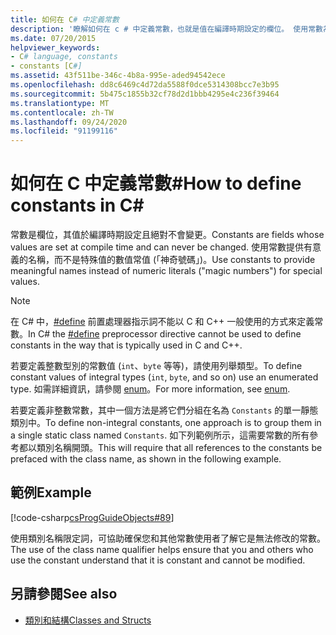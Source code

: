```yaml
---
title: 如何在 C# 中定義常數
description: '瞭解如何在 c # 中定義常數，也就是值在編譯時期設定的欄位。 使用常數為特殊值提供有意義的名稱。'
ms.date: 07/20/2015
helpviewer_keywords:
- C# language, constants
- constants [C#]
ms.assetid: 43f511be-346c-4b8a-995e-aded94542ece
ms.openlocfilehash: dd8c6469c4d72da5588f0dce5314308bcc7e3b95
ms.sourcegitcommit: 5b475c1855b32cf78d2d1bbb4295e4c236f39464
ms.translationtype: MT
ms.contentlocale: zh-TW
ms.lasthandoff: 09/24/2020
ms.locfileid: "91199116"
---
```

# <a name="how-to-define-constants-in-c"></a><span data-ttu-id="69642-104">如何在 C 中定義常數\#</span><span class="sxs-lookup"><span data-stu-id="69642-104">How to define constants in C\#</span></span>

<span data-ttu-id="69642-105">常數是欄位，其值於編譯時期設定且絕對不會變更。</span><span class="sxs-lookup"><span data-stu-id="69642-105">Constants are fields whose values are set at compile time and can never be changed.</span></span> <span data-ttu-id="69642-106">使用常數提供有意義的名稱，而不是特殊值的數值常值 (「神奇號碼」)。</span><span class="sxs-lookup"><span data-stu-id="69642-106">Use constants to provide meaningful names instead of numeric literals ("magic numbers") for special values.</span></span>  
  
> [!NOTE]
> <span data-ttu-id="69642-107">在 C# 中，[#define](../../language-reference/preprocessor-directives/preprocessor-define.md) 前置處理器指示詞不能以 C 和 C++ 一般使用的方式來定義常數。</span><span class="sxs-lookup"><span data-stu-id="69642-107">In C# the [#define](../../language-reference/preprocessor-directives/preprocessor-define.md) preprocessor directive cannot be used to define constants in the way that is typically used in C and C++.</span></span>  
  
 <span data-ttu-id="69642-108">若要定義整數型別的常數值 (`int`、`byte` 等等)，請使用列舉類型。</span><span class="sxs-lookup"><span data-stu-id="69642-108">To define constant values of integral types (`int`, `byte`, and so on) use an enumerated type.</span></span> <span data-ttu-id="69642-109">如需詳細資訊，請參閱 [enum](../../language-reference/builtin-types/enum.md)。</span><span class="sxs-lookup"><span data-stu-id="69642-109">For more information, see [enum](../../language-reference/builtin-types/enum.md).</span></span>  
  
 <span data-ttu-id="69642-110">若要定義非整數常數，其中一個方法是將它們分組在名為 `Constants` 的單一靜態類別中。</span><span class="sxs-lookup"><span data-stu-id="69642-110">To define non-integral constants, one approach is to group them in a single static class named `Constants`.</span></span> <span data-ttu-id="69642-111">如下列範例所示，這需要常數的所有參考都以類別名稱開頭。</span><span class="sxs-lookup"><span data-stu-id="69642-111">This will require that all references to the constants be prefaced with the class name, as shown in the following example.</span></span>  
  
## <a name="example"></a><span data-ttu-id="69642-112">範例</span><span class="sxs-lookup"><span data-stu-id="69642-112">Example</span></span>  

 [!code-csharp[csProgGuideObjects#89](~/samples/snippets/csharp/VS_Snippets_VBCSharp/csProgGuideObjects/CS/Objects.cs#89)]  
  
 <span data-ttu-id="69642-113">使用類別名稱限定詞，可協助確保您和其他常數使用者了解它是無法修改的常數。</span><span class="sxs-lookup"><span data-stu-id="69642-113">The use of the class name qualifier helps ensure that you and others who use the constant understand that it is constant and cannot be modified.</span></span>  
  
## <a name="see-also"></a><span data-ttu-id="69642-114">另請參閱</span><span class="sxs-lookup"><span data-stu-id="69642-114">See also</span></span>

- [<span data-ttu-id="69642-115">類別和結構</span><span class="sxs-lookup"><span data-stu-id="69642-115">Classes and Structs</span></span>](./index.md)
